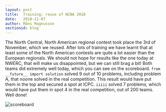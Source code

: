 ```yaml
---
layout: post
title:  Training; reuse of NCNA 2018
date:   2018-11-07
author: Måns Magnusson
sectionid: blog
---
```


The North Central, North American regional contest took place the 3rd of November, which we reused. After lots of training we have learnt that at least some of the North American contests are quite a lot easier than the European regionals. We should not hope for results like the one today at NWERC, that will make us disappointed, but we can still brag a bit! Both teams did extremely well today, which you can see on the scoreboard. `from __future__ import solution` solved 9 out of 10 problems, including problem A, that noone solved in the real competition. This result would have put them in the top and secured a spot at ICPC. `iiiii` solved 7 problems, which would have put them in spot 4 in the real competition, out of 200 teams. Well done!

![scoreboard]({{site.baseurl}}/assets/imgs/181107/scoreboard.png)
